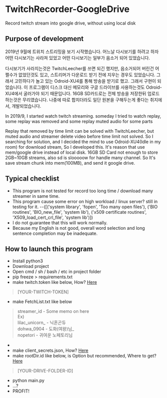 # TwitchRecorder-GoogleDrive
Record twitch stream into google drive, without using local disk

## Purpose of development
2019년 9월에 트위치 스트리밍을 보기 시작했습니다.
어느날 다시보기를 하려고 하자 어떤 다시보기는 사라져 있었고
어떤 다시보기는 일부가 음소거 되어 있었습니다.

다시보기가 사라지는것은 TwitchLeecher를 쓰면 되긴 했지만, 음소거되어 버린건 어쩔수가 없었던것도 있고, 스트리머가 다운로드 받기 전에 지우는 경우도 있었습니다.
그래서 고민하다가 놀고 있는 Odroid-XU4를 통해 방송을 받기로 했고. 그래서 구현이 되었습니다.
이 프로그램이 디스크 대신 메모리와 구글 드라이브를 사용하는것도 Odroid-XU4에서 굴러가야 되기 때문입니다. 16GB SD카드로는 전체 방송을 저장한뒤 업로드 하는것은 무리였습니다. 나중에 따로 합치더라도 일단 원본을 구해두는게 좋다는 취지에서, 개발되었습니다.

In 2019/9, I started watch twitch streaming.
someday I tried to watch replay, some replay was removed
and some replay muted audio for some parts

Replay that removed by time limit can be solved with TwitchLeecher, but muted audio and streamer delete video before time limit not solved.
So I searching for solution, and I decided the mind to use Odroid-XU4(Idle in my room) for download stream, So I developed this.
It's reason that use mem/google drive instead of local disk. 16GB SD Card not enough to store 2GB~10GB streams, also sd is slooooow for handle many channel.
So It's save stream chunk into mem(100MB), and send it google drive.

## Typical checklist
- This program is not tested for record too long time / download many streamer in same time.
- This program cause some error on high workload / linux server? still in testing for it.
--([('system library', 'fopen', 'Too many open files'), ('BIO routines', 'BIO_new_file', 'system lib'), ('x509 certificate routines', 'X509_load_cert_crl_file', 'system lib')])
- I do not guarantee that this will work normally.
-   Because my English is not good, overall word selection and long sentence completion may be inadequate.
## How to launch this program

 - Install python3
 - Download project
 - Open cmd / sh / bash / etc in project folder
 - pip freeze > requirements.txt
 - make twitch.token like below, How? [Here](https://dev.twitch.tv/docs/authentication/)

> [YOUR-TWITCH-TOKEN]

 - make FetchList.txt like below

> streamer_id - Some memo on here
> <br>Ex)
> <br>lilac_unicorn_ - 닉혼곤듀
> <br>dohwa_0904 - 도화(여왕)님_
> <br>nopetori - 귀여운 노페토리님
 -
 - make client_secrets.json, How? [Here](https://pythonhosted.org/PyDrive/quickstart.html#authentication)
 - make rootDir.id like below, is Option but recommended, Where to get? [Here](https://ploi.io/documentation/mysql/where-do-i-get-google-drive-folder-id)
 >
> [YOUR-DRIVE-FOLDER-ID]
 - python main.py
 - ...?
 - PROFIT!
